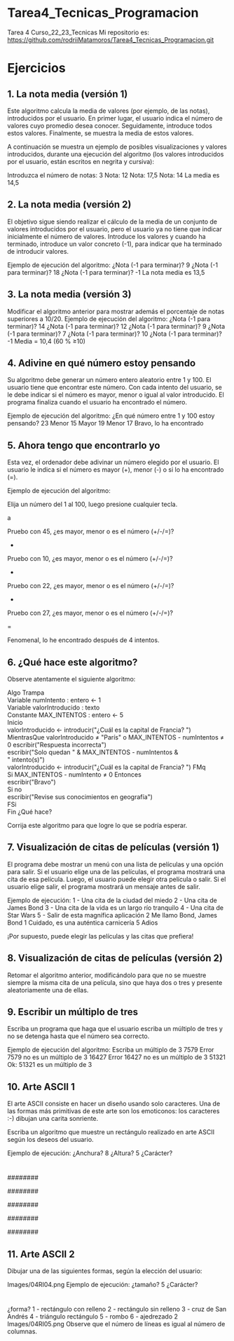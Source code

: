 # Tarea4_Tecnicas_Programacion
Tarea 4 Curso_22_23_Tecnicas
Mi repositorio es: https://github.com/rodriiMatamoros/Tarea4_Tecnicas_Programacion.git

# Ejercicios
## 1. La nota media (versión 1)
Este algoritmo calcula la media de valores (por ejemplo, de las notas), introducidos por el usuario. En primer lugar, el usuario indica el número de valores cuyo promedio desea conocer. Seguidamente, introduce todos estos valores. Finalmente, se muestra la media de estos valores.

A continuación se muestra un ejemplo de posibles visualizaciones y valores introducidos, durante una ejecución del algoritmo (los valores introducidos por el usuario, están escritos en negrita y cursiva):

Introduzca el número de notas:
3
Nota:
12
Nota:
17,5
Nota:
14
La media es 14,5

## 2. La nota media (versión 2)
El objetivo sigue siendo realizar el cálculo de la media de un conjunto de valores introducidos por el usuario, pero el usuario ya no tiene que indicar inicialmente el número de valores. Introduce los valores y cuando ha terminado, introduce un valor concreto (-1), para indicar que ha terminado de introducir valores.

Ejemplo de ejecución del algoritmo:
¿Nota (-1 para terminar)?
9
¿Nota (-1 para terminar)?
18
¿Nota (-1 para terminar)?
-1
La nota media es 13,5

## 3. La nota media (versión 3)
Modificar el algoritmo anterior para mostrar además el porcentaje de notas superiores a 10/20.
Ejemplo de ejecución del algoritmo:
¿Nota (-1 para terminar)?
14
¿Nota (-1 para terminar)?
12
¿Nota (-1 para terminar)?
9
¿Nota (-1 para terminar)?
7
¿Nota (-1 para terminar)?
10
¿Nota (-1 para terminar)?
-1
Media = 10,4 (60 % ≥10)

## 4. Adivine en qué número estoy pensando
Su algoritmo debe generar un número entero aleatorio entre 1 y 100. El usuario tiene que encontrar este número. Con cada intento del usuario, se le debe indicar si el número es mayor, menor o igual al valor introducido. El programa finaliza cuando el usuario ha encontrado el número.

Ejemplo de ejecución del algoritmo:
¿En qué número entre 1 y 100 estoy pensando?
23
Menor
15
Mayor
19
Menor
17
Bravo, lo ha encontrado

## 5. Ahora tengo que encontrarlo yo
Esta vez, el ordenador debe adivinar un número elegido por el usuario. El usuario le indica si el número es mayor (+), menor (-) o si lo ha encontrado (=).

Ejemplo de ejecución del algoritmo:

Elija un número del 1 al 100, luego presione cualquier tecla.

a

Pruebo con 45, ¿es mayor, menor o es el número (+/-/=)?

-

Pruebo con 10, ¿es mayor, menor o es el número (+/-/=)?

+

Pruebo con 22, ¿es mayor, menor o es el número (+/-/=)?

+

Pruebo con 27, ¿es mayor, menor o es el número (+/-/=)?

=

Fenomenal, lo he encontrado después de 4 intentos.

## 6. ¿Qué hace este algoritmo?
Observe atentamente el siguiente algoritmo:

Algo Trampa  
Variable numIntento : entero <- 1  
Variable valorIntroducido : texto  
Constante MAX_INTENTOS : entero <- 5  
Inicio  
   valorIntroducido <- introducir("¿Cuál es la capital de Francia? ")  
   MientrasQue valorIntroducido ≠ "París" o MAX_INTENTOS - numIntentos ≠ 0 
         escribir("Respuesta incorrecta")  
         escribir("Solo quedan " & MAX_INTENTOS - numIntentos &  
" intento(s)")  
         valorIntroducido <- introducir("¿Cuál es la capital de Francia? ") 
   FMq  
   Si MAX_INTENTOS - numIntento ≠ 0 Entonces  
         escribir("Bravo")  
   Si no  
         escribir("Revise sus conocimientos en geografía")  
   FSi  
Fin 
¿Qué hace?

Corrija este algoritmo para que logre lo que se podría esperar.

## 7. Visualización de citas de películas (versión 1)
El programa debe mostrar un menú con una lista de películas y una opción para salir.
Si el usuario elige una de las películas, el programa mostrará una cita de esa película. Luego, el usuario puede elegir otra película o salir.
Si el usuario elige salir, el programa mostrará un mensaje antes de salir.

Ejemplo de ejecución:
1 - Una cita de la ciudad del miedo
2 - Una cita de James Bond
3 - Una cita de la vida es un largo río tranquilo
4 - Una cita de Star Wars
5 - Salir de esta magnífica aplicación
2
Me llamo Bond, James Bond
1
Cuidado, es una auténtica carnicería
5
Adios

¡Por supuesto, puede elegir las películas y las citas que prefiera!

## 8. Visualización de citas de películas (versión 2)
Retomar el algoritmo anterior, modificándolo para que no se muestre siempre la misma cita de una película, sino que haya dos o tres y presente aleatoriamente una de ellas.

## 9. Escribir un múltiplo de tres
Escriba un programa que haga que el usuario escriba un múltiplo de tres y no se detenga hasta que el número sea correcto.

Ejemplo de ejecución del algoritmo:
Escriba un múltiplo de 3
7579
Error 7579 no es un múltiplo de 3
16427
Error 16427 no es un múltiplo de 3
51321
Ok: 51321 es un múltiplo de 3

## 10. Arte ASCII 1
El arte ASCII consiste en hacer un diseño usando solo caracteres. Una de las formas más primitivas de este arte son los emoticonos: los caracteres :-) dibujan una carita sonriente.

Escriba un algoritmo que muestre un rectángulo realizado en arte ASCII según los deseos del usuario.

Ejemplo de ejecución:
¿Anchura?
8
¿Altura?
5
¿Carácter?
#

########

########

########

########

########

## 11. Arte ASCII 2
Dibujar una de las siguientes formas, según la elección del usuario:

Images/04RI04.png
Ejemplo de ejecución:
¿tamaño?
5
¿Carácter?
#
¿forma?
1 - rectángulo con relleno
2 - rectángulo sin relleno
3 - cruz de San Andrés
4 - triángulo rectángulo
5 - rombo
6 - ajedrezado
2
Images/04RI05.png
Observe que el número de líneas es igual al número de columnas.
